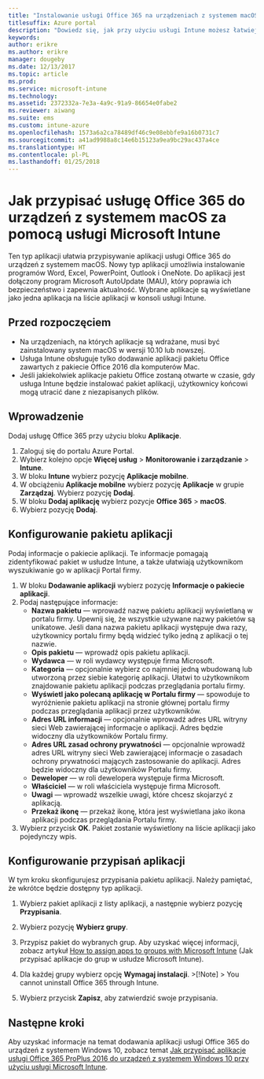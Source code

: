 ```yaml
---
title: "Instalowanie usługi Office 365 na urządzeniach z systemem macOS przy użyciu usługi Intune"
titlesuffix: Azure portal
description: "Dowiedz się, jak przy użyciu usługi Intune możesz łatwiej instalować aplikacje usługi Office 365 na urządzeniach z systemem macOS."
keywords: 
author: erikre
ms.author: erikre
manager: dougeby
ms.date: 12/13/2017
ms.topic: article
ms.prod: 
ms.service: microsoft-intune
ms.technology: 
ms.assetid: 2372332a-7e3a-4a9c-91a9-86654e0fabe2
ms.reviewer: aiwang
ms.suite: ems
ms.custom: intune-azure
ms.openlocfilehash: 1573a6a2ca78489df46c9e08ebbfe9a16b0731c7
ms.sourcegitcommit: a41ad9988a8c14e6b15123a9ea9bc29ac437a4ce
ms.translationtype: HT
ms.contentlocale: pl-PL
ms.lasthandoff: 01/25/2018
---
```

# <a name="how-to-assign-office-365-to-macos-devices-with-microsoft-intune"></a>Jak przypisać usługę Office 365 do urządzeń z systemem macOS za pomocą usługi Microsoft Intune

Ten typ aplikacji ułatwia przypisywanie aplikacji usługi Office 365 do urządzeń z systemem macOS. Nowy typ aplikacji umożliwia instalowanie programów Word, Excel, PowerPoint, Outlook i OneNote. Do aplikacji jest dołączony program Microsoft AutoUpdate (MAU), który poprawia ich bezpieczeństwo i zapewnia aktualność. Wybrane aplikacje są wyświetlane jako jedna aplikacja na liście aplikacji w konsoli usługi Intune.


## <a name="before-you-start"></a>Przed rozpoczęciem

- Na urządzeniach, na których aplikacje są wdrażane, musi być zainstalowany system macOS w wersji 10.10 lub nowszej.
- Usługa Intune obsługuje tylko dodawanie aplikacji pakietu Office zawartych z pakiecie Office 2016 dla komputerów Mac.
- Jeśli jakiekolwiek aplikacje pakietu Office zostaną otwarte w czasie, gdy usługa Intune będzie instalować pakiet aplikacji, użytkownicy końcowi mogą utracić dane z niezapisanych plików.


## <a name="get-started"></a>Wprowadzenie
Dodaj usługę Office 365 przy użyciu bloku **Aplikacje**.
1.  Zaloguj się do portalu Azure Portal.
2.  Wybierz kolejno opcje **Więcej usług** > **Monitorowanie i zarządzanie** > **Intune**.
3.  W bloku **Intune** wybierz pozycję **Aplikacje mobilne**.
4.  W obciążeniu **Aplikacje mobilne** wybierz pozycję **Aplikacje** w grupie **Zarządzaj**. Wybierz pozycję **Dodaj**.
5.  W bloku **Dodaj aplikację** wybierz pozycje **Office 365** > **macOS**.
6.  Wybierz pozycję **Dodaj**.

## <a name="configure-the-app-suite"></a>Konfigurowanie pakietu aplikacji

Podaj informacje o pakiecie aplikacji. Te informacje pomagają zidentyfikować pakiet w usłudze Intune, a także ułatwiają użytkownikom wyszukiwanie go w aplikacji Portal firmy.

1.  W bloku **Dodawanie aplikacji** wybierz pozycję **Informacje o pakiecie aplikacji**.
2.  Podaj następujące informacje:
    - **Nazwa pakietu** — wprowadź nazwę pakietu aplikacji wyświetlaną w portalu firmy. Upewnij się, że wszystkie używane nazwy pakietów są unikatowe. Jeśli dana nazwa pakietu aplikacji występuje dwa razy, użytkownicy portalu firmy będą widzieć tylko jedną z aplikacji o tej nazwie.
    - **Opis pakietu** — wprowadź opis pakietu aplikacji.
    - **Wydawca** — w roli wydawcy występuje firma Microsoft.
    - **Kategoria** — opcjonalnie wybierz co najmniej jedną wbudowaną lub utworzoną przez siebie kategorię aplikacji. Ułatwi to użytkownikom znajdowanie pakietu aplikacji podczas przeglądania portalu firmy.
    - **Wyświetl jako polecaną aplikację w Portalu firmy** — spowoduje to wyróżnienie pakietu aplikacji na stronie głównej portalu firmy podczas przeglądania aplikacji przez użytkowników.
    - **Adres URL informacji** — opcjonalnie wprowadź adres URL witryny sieci Web zawierającej informacje o aplikacji. Adres będzie widoczny dla użytkowników Portalu firmy.
    - **Adres URL zasad ochrony prywatności** — opcjonalnie wprowadź adres URL witryny sieci Web zawierającej informacje o zasadach ochrony prywatności mających zastosowanie do aplikacji. Adres będzie widoczny dla użytkowników Portalu firmy.
    - **Deweloper** — w roli dewelopera występuje firma Microsoft.
    - **Właściciel** — w roli właściciela występuje firma Microsoft.
    - **Uwagi** — wprowadź wszelkie uwagi, które chcesz skojarzyć z aplikacją.
    - **Przekaż ikonę** — przekaż ikonę, która jest wyświetlana jako ikona aplikacji podczas przeglądania Portalu firmy.
3.  Wybierz przycisk **OK**. Pakiet zostanie wyświetlony na liście aplikacji jako pojedynczy wpis.

## <a name="configure-app-assignments"></a>Konfigurowanie przypisań aplikacji

W tym kroku skonfigurujesz przypisania pakietu aplikacji. Należy pamiętać, że wkrótce będzie dostępny typ aplikacji.

1.  Wybierz pakiet aplikacji z listy aplikacji, a następnie wybierz pozycję **Przypisania**.
2.  Wybierz pozycję **Wybierz grupy**.
3.  Przypisz pakiet do wybranych grup. Aby uzyskać więcej informacji, zobacz artykuł [How to assign apps to groups with Microsoft Intune](/intune/apps-deploy) (Jak przypisać aplikacje do grup w usłudze Microsoft Intune).
4.  Dla każdej grupy wybierz opcję **Wymagaj instalacji**.
        >[!Note]
        > You cannot uninstall Office 365 through Intune.

5. Wybierz przycisk **Zapisz**, aby zatwierdzić swoje przypisania.

## <a name="next-steps"></a>Następne kroki

Aby uzyskać informacje na temat dodawania aplikacji usługi Office 365 do urządzeń z systemem Windows 10, zobacz temat [Jak przypisać aplikacje usługi Office 365 ProPlus 2016 do urządzeń z systemem Windows 10 przy użyciu usługi Microsoft Intune](/intune/apps-add-office365).
